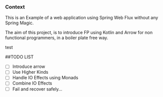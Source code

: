 ### Context

This is an Example of a web application using Spring Web Flux without any Spring Magic.

The aim of this project, is to introduce FP using Kotlin and Arrow for non functional programmers, in a boiler plate free way.  

test

##TODO LIST
 - [ ] Introduce arrow
 - [ ] Use Higher Kinds
 - [ ] Handle IO Effects using Monads
 - [ ] Combine IO Effects
 - [ ] Fail and recover safely...   
